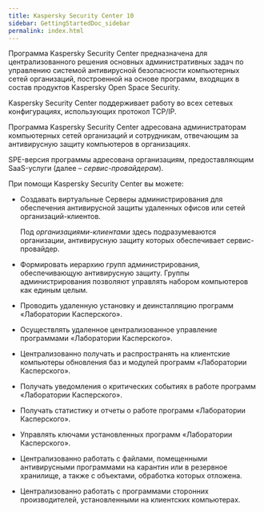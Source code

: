 ```yaml
---
title: Kaspersky Security Center 10
sidebar: GettingStartedDoc_sidebar
permalink: index.html
---
```


Программа  Kaspersky  Security  Center  предназначена  для  централизованного  решения  основных административных  задач  по  управлению  системой антивирусной  безопасности компьютерных  сетей организаций, построенной на основе программ, входящих в состав продуктов Kaspersky Open Space Security. 

Kaspersky Security Center поддерживает работу во всех сетевых конфигурациях, использующих протокол TCP/IP.

Программа  Kaspersky  Security  Center  адресована  администраторам  компьютерных  сетей  организаций  и сотрудникам, отвечающим за антивирусную защиту компьютеров в организациях.

SPE-версия  программы  адресована  организациям,  предоставляющим  SaaS-услуги  (далее – *сервис-провайдерам*).

При помощи Kaspersky Security Center вы можете:

* Создавать  виртуальные  Серверы  администрирования  для  обеспечения  		антивирусной защиты удаленных офисов или сетей организаций-клиентов.

	Под *организациями-клиентами* здесь  подразумеваются  организации,  антивирусную  защиту  которых обеспечивает сервис-провайдер.

* Формировать  иерархию  групп  администрирования,  обеспечивающую  антивирусную  защиту.  Группы администрирования позволяют управлять набором компьютеров как единым целым.

* Проводить удаленную установку и деинсталляцию программ «Лаборатории Касперского».

* Осуществлять удаленное централизованное управление программами «Лаборатории Касперского».

* Централизованно  получать  и  распространять  на  клиентские  компьютеры  обновления  баз  и  модулей программ «Лаборатории Касперского».

* Получать уведомления о критических событиях в работе программ «Лаборатории Касперского».

* Получать статистику и отчеты о работе программ «Лаборатории Касперского».

* Управлять ключами установленных программ «Лаборатории Касперского».

* Централизованно работать с файлами, помещенными антивирусными программами на карантин или в резервное хранилище, а также с объектами, обработка которых отложена.

* Централизованно работать с программами сторонних производителей, установленными на клиентских компьютерах.
